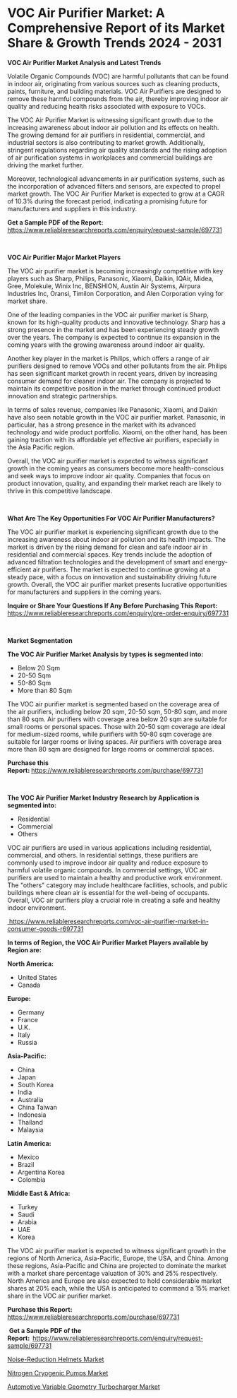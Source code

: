 <p><h1>VOC Air Purifier Market: A Comprehensive Report of its Market Share & Growth Trends 2024 - 2031</h1></p><p><strong>VOC Air Purifier Market Analysis and Latest Trends</strong></p>
<p><p>Volatile Organic Compounds (VOC) are harmful pollutants that can be found in indoor air, originating from various sources such as cleaning products, paints, furniture, and building materials. VOC Air Purifiers are designed to remove these harmful compounds from the air, thereby improving indoor air quality and reducing health risks associated with exposure to VOCs.</p><p>The VOC Air Purifier Market is witnessing significant growth due to the increasing awareness about indoor air pollution and its effects on health. The growing demand for air purifiers in residential, commercial, and industrial sectors is also contributing to market growth. Additionally, stringent regulations regarding air quality standards and the rising adoption of air purification systems in workplaces and commercial buildings are driving the market further.</p><p>Moreover, technological advancements in air purification systems, such as the incorporation of advanced filters and sensors, are expected to propel market growth. The VOC Air Purifier Market is expected to grow at a CAGR of 10.3% during the forecast period, indicating a promising future for manufacturers and suppliers in this industry.</p></p>
<p><strong>Get a Sample PDF of the Report:&nbsp;</strong> <a href="https://www.reliableresearchreports.com/enquiry/request-sample/697731">https://www.reliableresearchreports.com/enquiry/request-sample/697731</a></p>
<p>&nbsp;</p>
<p><strong>VOC Air Purifier Major Market Players</strong></p>
<p><p>The VOC air purifier market is becoming increasingly competitive with key players such as Sharp, Philips, Panasonic, Xiaomi, Daikin, IQAir, Midea, Gree, Molekule, Winix Inc, BENSHION, Austin Air Systems, Airpura Industries Inc, Oransi, Timilon Corporation, and Alen Corporation vying for market share. </p><p>One of the leading companies in the VOC air purifier market is Sharp, known for its high-quality products and innovative technology. Sharp has a strong presence in the market and has been experiencing steady growth over the years. The company is expected to continue its expansion in the coming years with the growing awareness around indoor air quality.</p><p>Another key player in the market is Philips, which offers a range of air purifiers designed to remove VOCs and other pollutants from the air. Philips has seen significant market growth in recent years, driven by increasing consumer demand for cleaner indoor air. The company is projected to maintain its competitive position in the market through continued product innovation and strategic partnerships.</p><p>In terms of sales revenue, companies like Panasonic, Xiaomi, and Daikin have also seen notable growth in the VOC air purifier market. Panasonic, in particular, has a strong presence in the market with its advanced technology and wide product portfolio. Xiaomi, on the other hand, has been gaining traction with its affordable yet effective air purifiers, especially in the Asia Pacific region.</p><p>Overall, the VOC air purifier market is expected to witness significant growth in the coming years as consumers become more health-conscious and seek ways to improve indoor air quality. Companies that focus on product innovation, quality, and expanding their market reach are likely to thrive in this competitive landscape.</p></p>
<p>&nbsp;</p>
<p><strong>What Are The Key Opportunities For VOC Air Purifier Manufacturers?</strong></p>
<p><p>The VOC air purifier market is experiencing significant growth due to the increasing awareness about indoor air pollution and its health impacts. The market is driven by the rising demand for clean and safe indoor air in residential and commercial spaces. Key trends include the adoption of advanced filtration technologies and the development of smart and energy-efficient air purifiers. The market is expected to continue growing at a steady pace, with a focus on innovation and sustainability driving future growth. Overall, the VOC air purifier market presents lucrative opportunities for manufacturers and suppliers in the coming years.</p></p>
<p><strong>Inquire or Share Your Questions If Any Before Purchasing This Report:</strong> <a href="https://www.reliableresearchreports.com/enquiry/pre-order-enquiry/697731">https://www.reliableresearchreports.com/enquiry/pre-order-enquiry/697731</a></p>
<p>&nbsp;</p>
<p><strong>Market Segmentation</strong></p>
<p><strong>The VOC Air Purifier Market Analysis by types is segmented into:</strong></p>
<p><ul><li>Below 20 Sqm</li><li>20-50 Sqm</li><li>50-80 Sqm</li><li>More than 80 Sqm</li></ul></p>
<p><p>The VOC air purifier market is segmented based on the coverage area of the air purifiers, including below 20 sqm, 20-50 sqm, 50-80 sqm, and more than 80 sqm. Air purifiers with coverage area below 20 sqm are suitable for small rooms or personal spaces. Those with 20-50 sqm coverage are ideal for medium-sized rooms, while purifiers with 50-80 sqm coverage are suitable for larger rooms or living spaces. Air purifiers with coverage area more than 80 sqm are designed for large rooms or commercial spaces.</p></p>
<p><strong>Purchase this Report:&nbsp;</strong><a href="https://www.reliableresearchreports.com/purchase/697731">https://www.reliableresearchreports.com/purchase/697731</a></p>
<p>&nbsp;</p>
<p><strong>The VOC Air Purifier Market Industry Research by Application is segmented into:</strong></p>
<p><ul><li>Residential</li><li>Commercial</li><li>Others</li></ul></p>
<p><p>VOC air purifiers are used in various applications including residential, commercial, and others. In residential settings, these purifiers are commonly used to improve indoor air quality and reduce exposure to harmful volatile organic compounds. In commercial settings, VOC air purifiers are used to maintain a healthy and productive work environment. The "others" category may include healthcare facilities, schools, and public buildings where clean air is essential for the well-being of occupants. Overall, VOC air purifiers play a crucial role in creating a safe and healthy indoor environment.</p></p>
<p><a href="https://www.reliableresearchreports.com/voc-air-purifier-market-in-consumer-goods-r697731">&nbsp;https://www.reliableresearchreports.com/voc-air-purifier-market-in-consumer-goods-r697731</a></p>
<p><strong>In terms of Region, the VOC Air Purifier Market Players available by Region are:</strong></p>
<p>
    <p> <strong> North America: </strong>
        <ul>
            <li>United States</li>
            <li>Canada</li>
        </ul>
        </p> 
    <p> <strong> Europe: </strong>
        <ul>
            <li>Germany</li>
            <li>France</li>
            <li>U.K.</li>
            <li>Italy</li>
            <li>Russia</li>
        </ul>
        </p> 
    <p> <strong> Asia-Pacific: </strong>
        <ul>
            <li>China</li>
            <li>Japan</li>
            <li>South Korea</li>
            <li>India</li>
            <li>Australia</li>
            <li>China Taiwan</li>
            <li>Indonesia</li>
            <li>Thailand</li>
            <li>Malaysia</li>
        </ul>
        </p> 
    <p> <strong> Latin America: </strong>
        <ul>
            <li>Mexico</li>
            <li>Brazil</li>
            <li>Argentina Korea</li>
            <li>Colombia</li>
        </ul>
        </p> 
    <p> <strong> Middle East & Africa: </strong>
        <ul>
            <li>Turkey</li>
            <li>Saudi</li>
            <li>Arabia</li>
            <li>UAE</li>
            <li>Korea</li>
        </ul>
    </p>
    </p>
<p><p>The VOC air purifier market is expected to witness significant growth in the regions of North America, Asia-Pacific, Europe, the USA, and China. Among these regions, Asia-Pacific and China are projected to dominate the market with a market share percentage valuation of 30% and 25% respectively. North America and Europe are also expected to hold considerable market shares at 20% each, while the USA is anticipated to command a 15% market share in the VOC air purifier market.</p></p>
<p><strong>Purchase this Report: </strong><a href="https://www.reliableresearchreports.com/purchase/697731">https://www.reliableresearchreports.com/purchase/697731</a></p>
<p>&nbsp;<strong>Get a Sample PDF of the Report:&nbsp;&nbsp;</strong><a href="https://www.reliableresearchreports.com/enquiry/request-sample/697731">https://www.reliableresearchreports.com/enquiry/request-sample/697731</a></p>
<p><strong></strong></p>
<p><p><a href="https://github.com/ofpaqrof92/Market-Research-Report-List-1/blob/main/noise-reduction-helmets-market.md">Noise-Reduction Helmets Market</a></p><p><a href="https://github.com/HowardDelgaXXfnf/Market-Research-Report-List-1/blob/main/nitrogen-cryogenic-pumps-market.md">Nitrogen Cryogenic Pumps Market</a></p><p><a href="https://github.com/tusomamen9/Market-Research-Report-List-1/blob/main/automotive-variable-geometry-turbocharger-market.md">Automotive Variable Geometry Turbocharger Market</a></p></p>